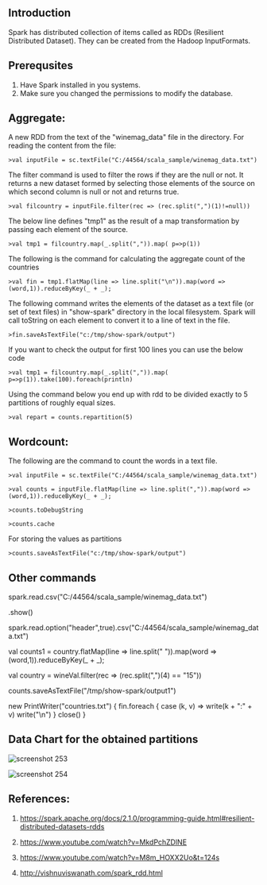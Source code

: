 ## Introduction
Spark has distributed collection of items called as RDDs (Resilient Distributed Dataset). They can be created from the Hadoop InputFormats.

## Prerequsites
1. Have Spark installed in you systems.
2. Make sure you changed the permissions to modify the database. 

## Aggregate:

A new RDD from the text of the "winemag_data" file in the directory. For reading the content from the file:

```
>val inputFile = sc.textFile("C:/44564/scala_sample/winemag_data.txt")
```
The filter command is used to filter the rows if they are the null or not. It returns a new dataset formed by selecting those elements of the source on which second column is null or not and returns true.
```
>val filcountry = inputFile.filter(rec => (rec.split(",")(1)!=null))
```

The below line defines "tmp1" as the result of a map transformation by passing each element of the source.
```
>val tmp1 = filcountry.map(_.split(",")).map( p=>p(1))
```
The following is the command for calculating the aggregate count of the countries

```
>val fin = tmp1.flatMap(line => line.split("\n")).map(word => (word,1)).reduceByKey(_ + _);
```
The following command writes the elements of the dataset as a text file (or set of text files) in "show-spark" directory in the local filesystem. Spark will call toString on each element to convert it to a line of text in the file.
```
>fin.saveAsTextFile("c:/tmp/show-spark/output")
```

If you want to check the output for first 100 lines you can use the below code
```
>val tmp1 = filcountry.map(_.split(",")).map( p=>p(1)).take(100).foreach(println)
```
Using the command below you end up with rdd to be divided exactly to 5 partitions of roughly equal sizes.

```
>val repart = counts.repartition(5)
```

## Wordcount:

The following are the command to count the words in a text file.

```
>val inputFile = sc.textFile("C:/44564/scala_sample/winemag_data.txt")
```

```
>val counts = inputFile.flatMap(line => line.split(",")).map(word => (word,1)).reduceByKey(_ + _);
```

```
>counts.toDebugString
```

```
>counts.cache
```

For storing the values as partitions 
```
>counts.saveAsTextFile("c:/tmp/show-spark/output")
```

## Other commands

spark.read.csv("C:/44564/scala_sample/winemag_data.txt")

.show()

spark.read.option("header",true).csv("C:/44564/scala_sample/winemag_data.txt")

val counts1 = country.flatMap(line => line.split(" ")).map(word => (word,1)).reduceByKey(_ + _);

val country = wineVal.filter(rec => (rec.split(",")(4) == "15"))

counts.saveAsTextFile("/tmp/show-spark/output1")


new PrintWriter("countries.txt") {
  fin.foreach {
    case (k, v) =>
      write(k + ":" + v)
      write("\n")
  }
  close()
}

## Data Chart for the obtained partitions

![screenshot 253](https://user-images.githubusercontent.com/31740161/47864632-1af10180-ddc8-11e8-9658-9c8a389a4189.png)  

![screenshot 254](https://user-images.githubusercontent.com/31740161/47864692-3e1bb100-ddc8-11e8-9e87-b055429ebda2.png)

## References:

1. https://spark.apache.org/docs/2.1.0/programming-guide.html#resilient-distributed-datasets-rdds

2. https://www.youtube.com/watch?v=MkdPchZDlNE

3. https://www.youtube.com/watch?v=M8m_HOXX2Uo&t=124s

4. http://vishnuviswanath.com/spark_rdd.html
